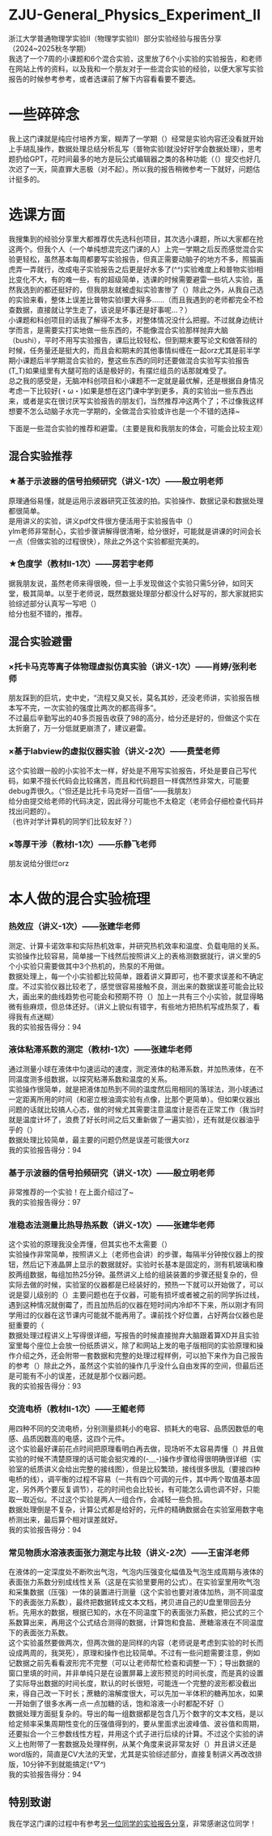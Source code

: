# ZJU-General_Physics_Experiment_II
浙江大学普通物理学实验Ⅱ（物理学实验Ⅱ）部分实验经验与报告分享（2024~2025秋冬学期）  
我选了一个7周的小课题和6个混合实验，这里放了6个小实验的实验报告，和老师在网站上传的资料，以及我和一个朋友对于一些混合实验的经验，以便大家写实验报告的时候参考参考，或者选课前了解下内容看看要不要选。  


# 一些碎碎念
我上这门课就是纯应付培养方案，糊弄了一学期（）经常是实验内容还没看就开始上手胡乱操作，数据处理总结分析乱写（普物实验I就没好好学会数据处理），思考题扔给GPT，花时间最多的地方是玩公式编辑器之类的各种功能（（）提交也好几次迟了一天，简直罪大恶极（对不起）。所以我的报告稍微参考一下就好，问题估计挺多的。  


# 选课方面
我搜集到的经验分享里大都推荐优先选科创项目，其次选小课题，所以大家都在抢这两个。但我个人（一个单纯想混完这门课的人）上完一学期之后反而感觉混合实验更轻松，虽然基本每周都要写实验报告，但真正需要动脑子的地方不多，照猫画虎弄一弄就行，改成电子实验报告之后更是好水多了(^^)实验难度上和普物实验I相比变化不大，有的难一些，有的超级简单，选课的时候需要避雷一些坑人实验，虽然我选到的都还挺好的，但我朋友就被虚拟实验害惨了（）除此之外，从我自己选的实验来看，整体上误差比普物实验I要大得多……（而且我遇到的老师都完全不检查数据，直接就让学生走了，该说是坏事还是好事呢…？）  
小课题和科创项目的话我了解得不太多，对整体情况没什么把握。不过就身边统计学而言，是需要实打实地做一些东西的，不能像混合实验那样抛弃大脑（bushi），平时不用写实验报告，课后比较轻松，但到期末要写论文和做答辩的时候，任务量还是挺大的，而且会和期末的其他事情纠缠在一起orz尤其是前半学期小课题后半学期混合实验的，整这些东西的同时还要做混合实验写实验报告(T_T)如果组里有大腿可抱的话是极好的，有摆烂组员的话那就难受了。  
总之我的感受是，无脑冲科创项目和小课题不一定就是最优解，还是根据自身情况考虑一下比较好(・ω・)如果是想在这门课中学到更多，真的实验出一些东西出来，或者是实在很讨厌写实验报告的朋友们，当然推荐冲这两个了；不过像我这样想要不怎么动脑子水完一学期的，全做混合实验或许也是一个不错的选择~  

下面是一些混合实验的推荐和避雷。（主要是我和我朋友的体会，可能会比较主观）  

## 混合实验推荐
### ★基于示波器的信号拍频研究（讲义-1次）——殷立明老师
原理通俗易懂，就是运用示波器研究正弦波的拍。实验操作、数据记录和数据处理都很简单。  
是用讲义的实验，讲义pdf文件很方便活用于实验报告中（）  
ylm老师非常耐心，实验步骤讲解得很清晰，给分很好，可能就是讲课的时间会长一点（但做实验的过程很快），除此之外这个实验都挺完美的。  

### ★色度学（教材II-1次）——房若宇老师
据我朋友说，虽然老师来得很晚，但一上手发现做这个实验只需5分钟，如同天堂，极其简单。以至于老师说，既然数据处理部分都没什么好写的，那大家就把实验综述部分认真写一写吧（）  
给分也挺不错的，推荐。  

## 混合实验避雷
### ×托卡马克等离子体物理虚拟仿真实验（讲义-1次）——肖婷/张利老师
朋友踩到的巨坑，史中史，“流程又臭又长，莫名其妙，还没老师讲，实验报告根本写不完，一次实验的强度比两次的都高得多”。  
不过最后辛勤写出的40多页报告收获了98的高分，给分还是好的，但做这个实在太折磨了，万一分低就更崩溃了，建议避雷。  

### ×基于labview的虚拟仪器实验（讲义-2次）——费莹老师
这个实验跟一般的小实验不太一样，好处是不用写实验报告，坏处是要自己写代码，如果不擅长代码会比较痛苦，而且和代码题目一样偶然性非常大，可能要debug弄很久。（“但还是比托卡马克好一百倍”——我朋友）  
给分由提交给老师的代码决定，因此得分可能也不太稳定（老师会仔细检查代码并找出问题的）。  
（也许对学计算机的同学们比较友好？）  

### ×等厚干涉（教材I-1次）——乐静飞老师
朋友说给分很烂orz  


# 本人做的混合实验梳理
### 热效应（讲义-1次）——张建华老师
测定、计算卡诺效率和实际热机效率，并研究热机效率和温度、负载电阻的关系。  
实验操作比较容易，简单接一下线然后按照讲义上的表格测数据就行，讲义里的5个小实验只需要做其中3个热机的，热泵的不用做。  
数据处理上，每一个小实验都比较简单，跟着讲义算即可，也不要求误差和不确定度。不过实验仪器比较老了，感觉很容易接触不良，测出来的数据误差可能会比较大，画出来的曲线趋势也可能会和预期不符（）加上一共有三个小实验，就显得略微有些麻烦，但总体还好。（讲义上貌似有错字，有些地方把热机写成热泵了，看得我有点迷糊）  
我的实验报告得分：94  

### 液体粘滞系数的测定（教材I-1次）——张建华老师
通过测量小球在液体中匀速运动的速度，测定液体的粘滞系数，并加热液体，在不同温度测多组数据，以探究粘滞系数和温度的关系。  
实验操作很简单，就是把液体加热到不同的温度然后用相同的落球法，测小球通过一定距离所用的时间（和密立根油滴实验有点像，比那个更简单）。但如果仪器出问题的话就比较搞人心态，做的时候尤其需要注意温度计是否在正常工作（我当时就是温度计坏了，浪费了好长时间之后又重新做了一遍实验），还有就是仪器油乎乎的（）  
数据处理比较简单，最主要的问题仍然是误差可能很大orz  
我的实验报告得分：94  

### 基于示波器的信号拍频研究（讲义-1次）——殷立明老师
非常推荐的一个实验！在上面介绍过了~  
我的实验报告得分：97  

### 准稳态法测量比热导热系数（讲义-1次）——张建华老师
这个实验的原理我没全弄懂，但其实也不太需要（）  
实验操作非常简单，按照讲义上（老师也会讲）的步骤，每隔半分钟按仪器上的按钮，然后记下液晶屏上显示的数据就好。实验时长基本是固定的，测有机玻璃和橡胶两组数据，每组加热25分钟。虽然讲义上给的组装装置的步骤还挺复杂的，但实际去做的时候，实验室的仪器都是已经装好的，预热一下就可以开始做了，可以说是婴儿级别的（）主要问题也在于仪器，可能有损坏或者被之前的同学拆过线，遇到这种情况就倒霉了，而且加热后的仪器在短时间内冷却不下来，所以刚才有同学用过的仪器在这节课内可能就不能再用了。课前找个好位置，占好两台仪器也是挺重要的（  
数据处理过程讲义上写得很详细，写报告的时候直接抛弃大脑跟着算XD并且实验室里每个座位上会放一份纸质讲义，除了和网站上发的电子版相同的实验原理和操作介绍之外，还会附带一套数据和完整的处理过程样例，可以拍下来作为自己报告的参考（）除此之外，虽然这个实验的操作几乎没什么自由发挥的空间，但最后还是可能有不小的误差，还就是那个仪器问题。  
我的实验报告得分：93  

### 交流电桥（教材II-1次）——王鲲老师
用四种不同的交流电桥，分别测量损耗小的电容、损耗大的电容、品质因数低的电感、品质因数高的电感，这四个元件。  
这个实验最好课前花点时间把原理看明白再去做，现场听不太容易弄懂（）并且做实验的时候不清楚原理的话可能会挺灾难的(-﹏-)操作步骤给得很明确很详细（实验室的纸质讲义会给出完整的接线图），但是比较繁琐，接线很多很乱（要接四种电桥的线），调平衡的过程不容易（一共有四个可调的元件，其中两个取值基本固定，另外两个要反复调节），花的时间也会比较长，有可能怎么调也调不好，只能取一取近似。不过这个实验是两人一组合作，会减轻一些负担。  
数据处理倒是不复杂，计算公式都是给好的，元件的精确数据会在实验室用数字电桥测出来，最后算个相对误差就好。  
我的实验报告得分：94

### 常见物质水溶液表面张力测定与比较（讲义-2次）——王宙洋老师
在液体的一定深度处不断吹出气泡，气泡内压强变化幅值及气泡生成周期与液体的表面张力系数分别成线性关系（这是在实验里要用的公式）。在实验室里用吹气泡和采集数据（压强）一体的装置进行测量（这个实验也要对液体加热，测不同温度下的表面张力系数），最终把数据转成文本文档，拷贝进自己的U盘里带回去分析。先用水的数据，根据已知的，水在不同温度下的表面张力系数，把公式的三个系数算出来，再用这个公式结合测得的数据，计算饱和食盐、蔗糖溶液在不同温度下的表面张力系数。  
这个实验虽然要做两次，但两次做的是同样的内容（老师说是考虑到实验的时长而设成两周的，我哭死），原理和操作也比较简单。不过有一些问题需要注意，例如记数据之前先看看波形完不完整（可以让老师帮忙检查和调整一下）；导出数据的窗口里填的时间，并非单纯只是在设置屏幕上波形预览的时间长度，而是真的设置了实际导出数据的时间长度，默认的时长很短，可能连一个完整的波形都没截出来，得自己改一下时长；蔗糖的溶解度很大，可以先加一半体积的糖再加水，如果一开始倒了很多水再一点一点加糖的话，饱和溶液一小时都配不好（）  
数据处理方面挺复杂的。导出的每一组数据都是包含几万个数字的文本文档，是以给定频率采集周期性变化的压强值得到的，要从里面求出波峰值、波谷值和周期，还要拟合一个三参数线性方程，并用这个式子进行后续的计算。不过这个实验的讲义上也附带了一套数据及处理样例，从某个角度来说非常友好（）并且讲义还是word版的，简直是CV大法的天堂，尤其是实验综述部分，直接复制讲义再改改排版，10分钟不到就能搞定(*^▽^*)  
我的实验报告得分：94  

## 特别致谢
我在学这门课的过程中有参考[另一位同学的实验报告分享](https://github.com/shrike-505/ZJU-GeneralPhysicsExperiment2-Report/tree/main)，非常感谢这位同学！  
